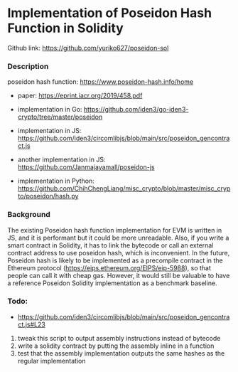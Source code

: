 # Implementation of Poseidon Hash Function in Solidity

Github link: https://github.com/yuriko627/poseidon-sol

### Description
poseidon hash function: https://www.poseidon-hash.info/home

- paper: https://eprint.iacr.org/2019/458.pdf

- implementation in Go: https://github.com/iden3/go-iden3-crypto/tree/master/poseidon
- implementation in JS: https://github.com/iden3/circomlibjs/blob/main/src/poseidon_gencontract.js
- another implementation in JS: https://github.com/Janmajayamall/poseidon-js
- implementation in Python: https://github.com/ChihChengLiang/misc_crypto/blob/master/misc_crypto/poseidon/hash.py

### Background
The existing Poseidon hash function implementation for EVM is written in JS, and it is performant but it could be more unreadable. Also, if you write a smart contract in Solidity, it has to link the bytecode or call an external contract address to use poseidon hash, which is inconvenient. In the future, Poseidon hash is likely to be implemented as a precompile contract in the Ethereum protocol (https://eips.ethereum.org/EIPS/eip-5988), so that people can call it with cheap gas. However, it would still be valuable to have a reference Poseidon Solidity implementation as a benchmark baseline.




### Todo:
- https://github.com/iden3/circomlibjs/blob/main/src/poseidon_gencontract.js#L23
1. tweak this script to output assembly instructions instead of bytecode
2. write a solidity contract by putting the assembly inline in a function
3. test that the assembly implementation outputs the same hashes as the regular implementation